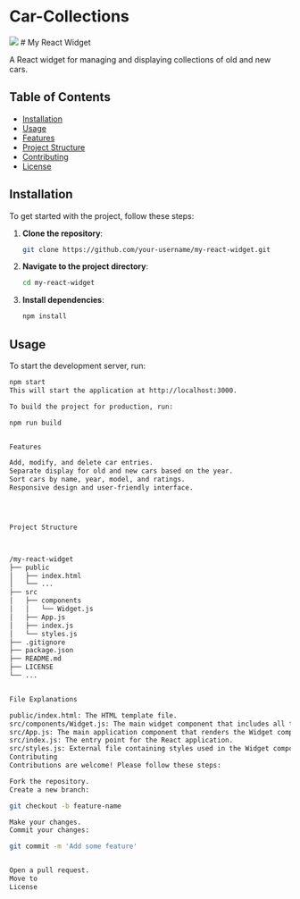 # Car-Collections
<img src="https://images.pexels.com/photos/164634/pexels-photo-164634.jpeg?auto=compress&cs=tinysrgb&w=800">
# My React Widget

A React widget for managing and displaying collections of old and new cars.

## Table of Contents
- [Installation](#installation)
- [Usage](#usage)
- [Features](#features)
- [Project Structure](#project-structure)
- [Contributing](#contributing)
- [License](#license)

## Installation

To get started with the project, follow these steps:

1. **Clone the repository**:
    ```sh
    git clone https://github.com/your-username/my-react-widget.git
    ```
2. **Navigate to the project directory**:
    ```sh
    cd my-react-widget
    ```
3. **Install dependencies**:
    ```sh
    npm install
    ```

## Usage

To start the development server, run:
```sh
npm start
This will start the application at http://localhost:3000.

To build the project for production, run:

npm run build


Features

Add, modify, and delete car entries.
Separate display for old and new cars based on the year.
Sort cars by name, year, model, and ratings.
Responsive design and user-friendly interface.




Project Structure



/my-react-widget
├── public
│   ├── index.html
│   └── ...
├── src
│   ├── components
│   │   └── Widget.js
│   ├── App.js
│   ├── index.js
│   └── styles.js
├── .gitignore
├── package.json
├── README.md
├── LICENSE
└── ...


File Explanations

public/index.html: The HTML template file.
src/components/Widget.js: The main widget component that includes all the logic for displaying and managing the car collections.
src/App.js: The main application component that renders the Widget component.
src/index.js: The entry point for the React application.
src/styles.js: External file containing styles used in the Widget component.
Contributing
Contributions are welcome! Please follow these steps:

Fork the repository.
Create a new branch:

git checkout -b feature-name

Make your changes.
Commit your changes:

git commit -m 'Add some feature'


Open a pull request.
Move to 
License
